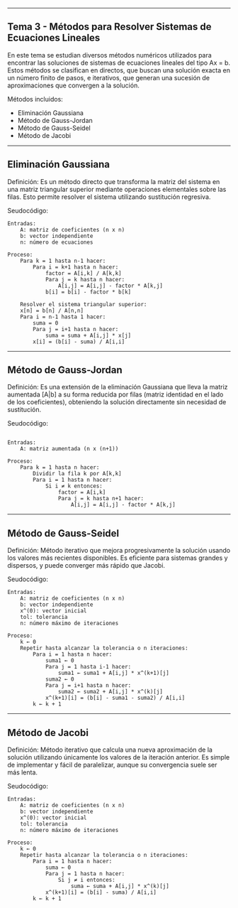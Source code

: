 --------------------------------------------------
Tema 3 - Métodos para Resolver Sistemas de Ecuaciones Lineales
--------------------------------------------------

En este tema se estudian diversos métodos numéricos utilizados para encontrar las soluciones de sistemas de ecuaciones lineales del tipo Ax = b. Estos métodos se clasifican en directos, que buscan una solución exacta en un número finito de pasos, e iterativos, que generan una sucesión de aproximaciones que convergen a la solución.

Métodos incluidos:
- Eliminación Gaussiana
- Método de Gauss-Jordan
- Método de Gauss-Seidel
- Método de Jacobi

--------------------------------------------------
Eliminación Gaussiana
--------------------------------------------------
Definición:
Es un método directo que transforma la matriz del sistema en una matriz triangular superior mediante operaciones elementales sobre las filas. Esto permite resolver el sistema utilizando sustitución regresiva.

Seudocódigo:

```
Entradas:
    A: matriz de coeficientes (n x n)
    b: vector independiente
    n: número de ecuaciones

Proceso:
    Para k = 1 hasta n-1 hacer:
        Para i = k+1 hasta n hacer:
            factor = A[i,k] / A[k,k]
            Para j = k hasta n hacer:
                A[i,j] = A[i,j] - factor * A[k,j]
            b[i] = b[i] - factor * b[k]

    Resolver el sistema triangular superior:
    x[n] = b[n] / A[n,n]
    Para i = n-1 hasta 1 hacer:
        suma = 0
        Para j = i+1 hasta n hacer:
            suma = suma + A[i,j] * x[j]
        x[i] = (b[i] - suma) / A[i,i]
```
--------------------------------------------------
Método de Gauss-Jordan
--------------------------------------------------
Definición:
Es una extensión de la eliminación Gaussiana que lleva la matriz aumentada [A|b] a su forma reducida por filas (matriz identidad en el lado de los coeficientes), obteniendo la solución directamente sin necesidad de sustitución.

Seudocódigo:

```

Entradas:
    A: matriz aumentada (n x (n+1))

Proceso:
    Para k = 1 hasta n hacer:
        Dividir la fila k por A[k,k]
        Para i = 1 hasta n hacer:
            Si i ≠ k entonces:
                factor = A[i,k]
                Para j = k hasta n+1 hacer:
                    A[i,j] = A[i,j] - factor * A[k,j]
```
--------------------------------------------------
Método de Gauss-Seidel
--------------------------------------------------
Definición:
Método iterativo que mejora progresivamente la solución usando los valores más recientes disponibles. Es eficiente para sistemas grandes y dispersos, y puede converger más rápido que Jacobi.

Seudocódigo:

```
Entradas:
    A: matriz de coeficientes (n x n)
    b: vector independiente
    x^(0): vector inicial
    tol: tolerancia
    n: número máximo de iteraciones

Proceso:
    k ← 0
    Repetir hasta alcanzar la tolerancia o n iteraciones:
        Para i = 1 hasta n hacer:
            suma1 ← 0
            Para j = 1 hasta i-1 hacer:
                suma1 ← suma1 + A[i,j] * x^(k+1)[j]
            suma2 ← 0
            Para j = i+1 hasta n hacer:
                suma2 ← suma2 + A[i,j] * x^(k)[j]
            x^(k+1)[i] = (b[i] - suma1 - suma2) / A[i,i]
        k ← k + 1
```
--------------------------------------------------
Método de Jacobi
--------------------------------------------------
Definición:
Método iterativo que calcula una nueva aproximación de la solución utilizando únicamente los valores de la iteración anterior. Es simple de implementar y fácil de paralelizar, aunque su convergencia suele ser más lenta.

Seudocódigo:

```
Entradas:
    A: matriz de coeficientes (n x n)
    b: vector independiente
    x^(0): vector inicial
    tol: tolerancia
    n: número máximo de iteraciones

Proceso:
    k ← 0
    Repetir hasta alcanzar la tolerancia o n iteraciones:
        Para i = 1 hasta n hacer:
            suma ← 0
            Para j = 1 hasta n hacer:
                Si j ≠ i entonces:
                    suma ← suma + A[i,j] * x^(k)[j]
            x^(k+1)[i] = (b[i] - suma) / A[i,i]
        k ← k + 1
```

